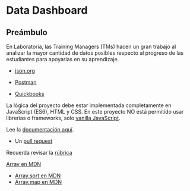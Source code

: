 # Data Dashboard

## Preámbulo

En Laboratoria, las Training Managers (TMs) hacen un gran trabajo al analizar la
mayor cantidad de datos posibles respecto al progreso de las estudiantes para
apoyarlas en su aprendizaje.


* [json.org](http://json.org/json-es.html)
* [Postman](http://chrome.google.com/webstore/detail/postman/fhbjgbiflinjbdggehcddcbncdddomop?hl=en)


* [Quickbooks](https://quickbooks.intuit.com/content/dam/intuit/quickbooks/branding/make-organization-easy-visual.png)

La lógica del proyecto debe estar implementada completamente en JavaScript
(ES6), HTML y CSS. En este proyecto NO está permitido usar librerías o
frameworks, solo [vanilla JavaScript](https://medium.com/laboratoria-how-to/vanillajs-vs-jquery-31e623bbd46e).

Lee la [documentación aquí](https://laboratoria.github.io/api.laboratoria.la/).

* Un [pull request](https://help.github.com/articles/about-pull-requests/)

Recuerda revisar la [rúbrica](https://docs.google.com/spreadsheets/d/e/2PACX-1vSkQy1waRpQ-16sn7VogiDTy-Fz5e7OSZSYUCiHC_bkLAKYewr4L8pWJ_BG210PeULe-TjLScNQQT_x/pubhtml#)

 [Array en MDN](https://developer.mozilla.org/es/docs/Web/JavaScript/Referencia/Objetos_globales/Array)
* [Array.sort en MDN](https://developer.mozilla.org/es/docs/Web/JavaScript/Referencia/Objetos_globales/Array/sort)
* [Array.map en MDN](http://audiko.net/404)